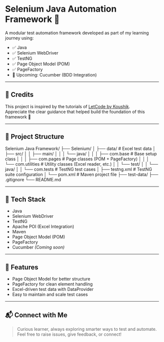 # Selenium Java Automation Framework 🚀

A modular test automation framework developed as part of my learning journey using:

- ✅ Java
- ✅ Selenium WebDriver
- ✅ TestNG
- ✅ Page Object Model (POM)
- ✅ PageFactory
- 🔄 Upcoming: Cucumber (BDD Integration)

---

## 🙏 Credits  
This project is inspired by the tutorials of [LetCode by Koushik](https://www.youtube.com/c/LetCodewithKoushik).  
Appreciate the clear guidance that helped build the foundation of this framework 🙌

---

## 📁 Project Structure  

Selenium Java Framework/
├── Selenium/
│ ├── data/ # Excel test data
│ ├── src/
│ │ ├── main/
│ │ │ └── java/
│ │ │ ├── com.base # Base setup class
│ │ │ ├── com.pages # Page classes (POM + PageFactory)
│ │ │ └── com.utilities # Utility classes (Excel reader, etc.)
│ │ └── test/
│ │ └── java/
│ │ └── com.tests # TestNG test cases
│ ├── testng.xml # TestNG suite configuration
│ └── pom.xml # Maven project file
├── test-data/
├── .gitignore
└── README.md


---

## 🧪 Tech Stack  
- Java  
- Selenium WebDriver  
- TestNG  
- Apache POI (Excel Integration)  
- Maven  
- Page Object Model (POM)  
- PageFactory  
- Cucumber *(Coming soon)*

---

## 🚀 Features  
- Page Object Model for better structure  
- PageFactory for clean element handling  
- Excel-driven test data with DataProvider  
- Easy to maintain and scale test cases  

---

## 📬 Connect with Me  
> Curious learner, always exploring smarter ways to test and automate.  
Feel free to raise issues, give feedback, or connect!
